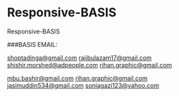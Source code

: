 Responsive-BASIS
================

Responsive-BASIS




###BASIS EMAIL:

shoptadinga@gmail.com
rajibulazam17@gmail.com
shishir.morshed@adpeople.com
rihan.graphic@gmail.com



mbu.bashir@gmail.com
rihan.graphic@gmail.com
jasimuddin534@gmail.com
soniagazi123@yahoo.com

